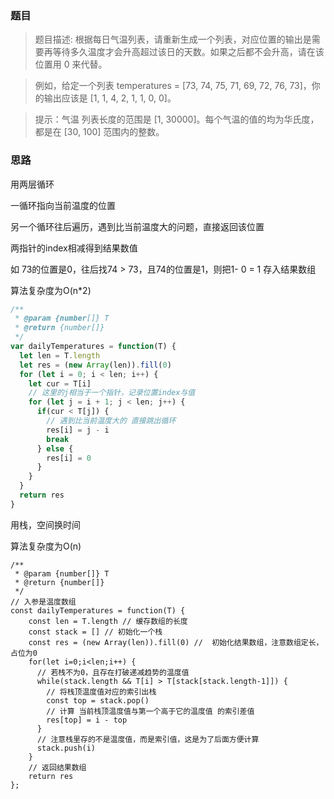 ### 题目

> 题目描述: 根据每日气温列表，请重新生成一个列表，对应位置的输出是需要再等待多久温度才会升高超过该日的天数。如果之后都不会升高，请在该位置用 0 来代替。

> 例如，给定一个列表 temperatures = [73, 74, 75, 71, 69, 72, 76, 73]，你的输出应该是 [1, 1, 4, 2, 1, 1, 0, 0]。

> 提示：气温 列表长度的范围是 [1, 30000]。每个气温的值的均为华氏度，都是在 [30, 100] 范围内的整数。

### 思路

用两层循环

一循环指向当前温度的位置

另一个循环往后遍历，遇到比当前温度大的问题，直接返回该位置

两指针的index相减得到结果数值

如 73的位置是0，往后找74 > 73，且74的位置是1，则把1- 0 = 1 存入结果数组

算法复杂度为O(n*2)

```js
/**
 * @param {number[]} T
 * @return {number[]}
 */
var dailyTemperatures = function(T) {
  let len = T.length
  let res = (new Array(len)).fill(0)
  for (let i = 0; i < len; i++) {
    let cur = T[i]
    // 这里的j相当于一个指针，记录位置index与值
    for (let j = i + 1; j < len; j++) {
      if(cur < T[j]) {
        // 遇到比当前温度大的 直接跳出循环
        res[i] = j - i
        break
      } else {
        res[i] = 0
      }
    }
  }
  return res
}
```

用栈，空间换时间

算法复杂度为O(n)

```
/**
 * @param {number[]} T
 * @return {number[]}
 */
// 入参是温度数组
const dailyTemperatures = function(T) {
    const len = T.length // 缓存数组的长度 
    const stack = [] // 初始化一个栈   
    const res = (new Array(len)).fill(0) //  初始化结果数组，注意数组定长，占位为0
    for(let i=0;i<len;i++) {
      // 若栈不为0，且存在打破递减趋势的温度值
      while(stack.length && T[i] > T[stack[stack.length-1]]) {
        // 将栈顶温度值对应的索引出栈
        const top = stack.pop()  
        // 计算 当前栈顶温度值与第一个高于它的温度值 的索引差值
        res[top] = i - top 
      }
      // 注意栈里存的不是温度值，而是索引值，这是为了后面方便计算
      stack.push(i)
    }
    // 返回结果数组
    return res 
};

```

